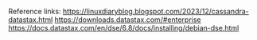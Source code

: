 Reference links:
https://linuxdiaryblog.blogspot.com/2023/12/cassandra-datastax.html
https://downloads.datastax.com/#enterprise
https://docs.datastax.com/en/dse/6.8/docs/installing/debian-dse.html


